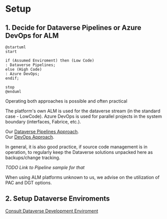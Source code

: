 # Setup

## 1. Decide for Dataverse Pipelines or Azure DevOps for ALM

```plantuml
@startuml
start

if (Assumed Enviroment) then (Low Code)
: Dataverse Pipelines;
else (High Code)
: Azure DevOps;
endif;

stop
@enduml
```

<tip>
Operating both approaches is possible and often practical

The platform's own ALM is used for the dataverse stream (in the standard case - LowCode).
Azure DevOps is used for parallel projects in the system boundary (interfaces, Fabrice, etc.).
</tip>

Our [Dataverse Pipelines Approach](Dataverse-Pipelines.md).  
Our [DevOps Approach](DevOps.md).

<note>
In general, it is also good practice, if source code management is in operation, to regularly keep the Dataverse solutions unpacked here as backups/change tracking.
</note>

_TODO Link to Pipeline sample for that_

<note>
When using ALM platforms unknown to us, we advise on the utilization of PAC and DGT options.
</note>

## 2. Setup Dataverse Enviroments

[Consult Dataverse Development Enviroment](Dataverse-Setup.md)